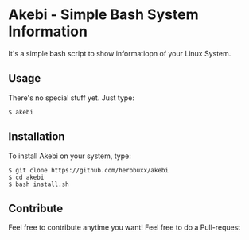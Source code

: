 # Akebi - Simple Bash System Information
It's a simple bash script to show informatiopn of your Linux System.

## Usage
There's no special stuff yet. Just type:
```
$ akebi
```

## Installation
To install Akebi on your system, type:
```
$ git clone https://github.com/herobuxx/akebi
$ cd akebi
$ bash install.sh
```

## Contribute
Feel free to contribute anytime you want! Feel free to do a Pull-request
